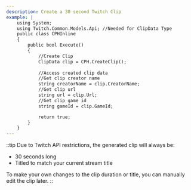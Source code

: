 ```yaml
---
description: Create a 30 second Twitch Clip
example: |
    using System;
    using Twitch.Common.Models.Api; //Needed for ClipData Type
    public class CPHInline
    {
        public bool Execute()
        {
            //Create Clip
            ClipData clip = CPH.CreateClip();
            
            //Access created clip data
            //Get clip creator name
            string creatorName = clip.CreatorName;
            //Get clip url
            string url = clip.Url;
            //Get clip game id
            string gameId = clip.GameId;

            return true;
        }
    }
---
```


::tip
Due to Twitch API restrictions, the generated clip will always be:
- 30 seconds long
- Titled to match your current stream title

To make your own changes to the clip duration or title, you can manually edit the clip later.
::